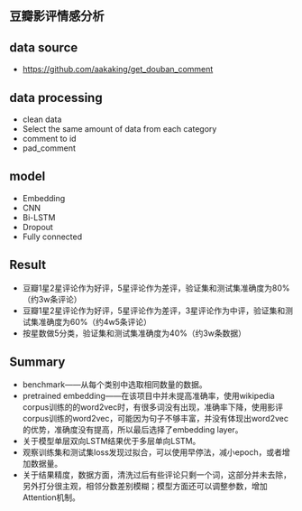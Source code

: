 ## 豆瓣影评情感分析

## data source
+ https://github.com/aakaking/get_douban_comment

## data processing
+ clean data
+ Select the same amount of data from each category
+ comment to id
+ pad_comment

## model

+ Embedding
+ CNN
+ Bi-LSTM
+ Dropout
+ Fully connected

## Result

+ 豆瓣1星2星评论作为好评，5星评论作为差评，验证集和测试集准确度为80%（约3w条评论）
+ 豆瓣1星2星评论作为好评，5星评论作为差评，3星评论作为中评，验证集和测试集准确度为60%（约4w5条评论）
+ 按星数做5分类，验证集和测试集准确度为40%（约3w条数据）

## Summary

+ benchmark——从每个类别中选取相同数量的数据。
+ pretrained embedding——在该项目中并未提高准确率，使用wikipedia corpus训练的的word2vec时，有很多词没有出现，准确率下降，使用影评corpus训练的word2vec，可能因为句子不够丰富，并没有体现出word2vec的优势，准确度没有提高，所以最后选择了embedding layer。
+ 关于模型单层双向LSTM结果优于多层单向LSTM。
+ 观察训练集和测试集loss发现过拟合，可以使用早停法，减小epoch，或者增加数据量。
+ 关于结果精度，数据方面，清洗过后有些评论只剩一个词，这部分并未去除，另外打分很主观，相邻分数差别模糊；模型方面还可以调整参数，增加Attention机制。
